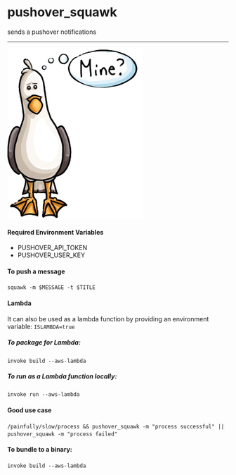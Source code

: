 pushover_squawk
===
sends a pushover notifications
___
![alt text](mine.png "squawk")

#### Required Environment Variables
* PUSHOVER_API_TOKEN
* PUSHOVER_USER_KEY
#### To push a message

`squawk -m $MESSAGE -t $TITLE`
#### Lambda
It can also be used as a lambda function by providing an environment variable:
`ISLAMBDA=true`
##### To package for Lambda:
`invoke build --aws-lambda`
##### To run as a Lambda function locally:
`invoke run --aws-lambda`
#### Good use case
`/painfully/slow/process && pushover_squawk -m "process successful" || pushover_squawk -m "process failed"`
#### To bundle to a binary:
`invoke build --aws-lambda`

